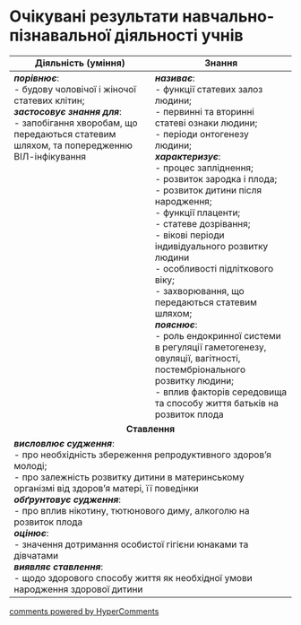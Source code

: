 <div id="hypercomments_widget" class="js-hypercomments-widget invisible"></div>

# Очікувані результати навчально-пізнавальної діяльності учнів

<table>
  <tr>
    <td width="50%" align="center"><b>Діяльність (уміння)</b></td>
    <td width="50%" align="center"><b>Знання</b></td>
  </tr>
<tbody>
  <tr>
<td width="50%" style="vertical-align:top !important;">
<b><i>порівнює</i></b>:<br>
- будову чоловічої і жіночої статевих клітин;<br>
<b><i>застосовує знання для</i></b>:<br>
- запобігання хворобам, що передаються статевим шляхом, та попередженню ВІЛ-інфікування
</td>
<td width="50%" style="vertical-align:top !important;">
<b><i>називає</i></b>:<br>
- функції статевих залоз людини;<br>
- первинні та вторинні статеві ознаки людини; <br>
- періоди онтогенезу людини;<br>
<b><I>характеризує</I></b>: <br>
- процес запліднення;<br>
- розвиток зародка і плода;<br>
- розвиток дитини після народження; <br>
- функції плаценти;<br>
- статеве дозрівання;<br>
- вікові періоди індивідуального розвитку людини<br>
- особливості підліткового віку;<br>
- захворювання, що передаються статевим шляхом;<br>
<b><i>пояснює</i></b>:<br>
- роль ендокринної системи в регуляції гаметогенезу, овуляції, вагітності, постембріонального розвитку людини;<br>
- вплив факторів середовища та способу життя батьків на розвиток плода
</td>
  </tr>
    <tr>
<td align="center" colspan="2" width="100%" style="vertical-align:top !important;">
<b>Ставлення</b>
</td>
  </tr>
    <tr>
<td colspan="2" width="100%" style="vertical-align:top !important;">
<b><i>висловлює судження</i></b>: <br>
- про необхідність збереження репродуктивного здоров’я молоді;<br>
- про залежність розвитку дитини в материнському організмі від здоров’я матері, її поведінки<br>
<i><b>обґрунтовує судження</b></i>:<br>
- про вплив нікотину, тютюнового диму, алкоголю на розвиток плода<br>
<b><i>оцінює</i></b>:<br>
- значення дотримання особистої гігієни юнаками та дівчатами<br>
<b><i>виявляє ставлення</i></b>:<br>
- щодо здорового способу життя як необхідної умови народження здорової дитини

</td>
  </tr>
</table>

<div class="js-hypercomments-container">
<a href="http://hypercomments.com" class="hc-link" title="comments widget">comments powered by HyperComments</a>
</div>